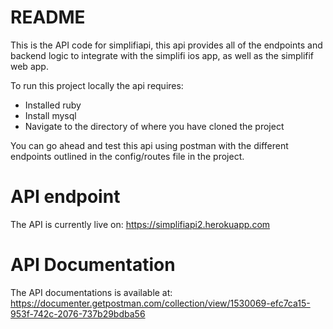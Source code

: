 # README

This is the API code for simplifiapi, this api provides all of the endpoints and backend logic to integrate with the simplifi ios app, as well as the simplifif web app.

To run this project locally the api requires:

- Installed ruby
- Install mysql
- Navigate to the directory of where you have cloned the project

You can go ahead and test this api using postman with the different endpoints outlined in the config/routes file in the project.

# API endpoint
The API is currently live on:
https://simplifiapi2.herokuapp.com

# API Documentation
The API documentations is available at:
https://documenter.getpostman.com/collection/view/1530069-efc7ca15-953f-742c-2076-737b29bdba56
